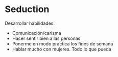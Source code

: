 # Seduction

Desarrollar habilidades:

- Comunicación/carisma
- Hacer sentir bien a las personas
- Ponerme en modo practica los fines de semana
- Hablar mucho con mujeres. Todo lo que pueda